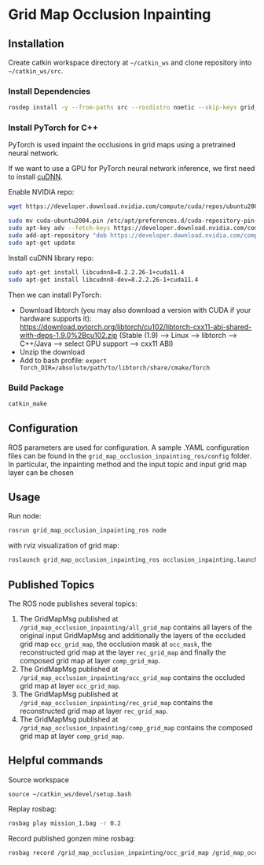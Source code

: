 # Grid Map Occlusion Inpainting


## Installation
Create catkin workspace directory at `~/catkin_ws` and clone repository into `~/catkin_ws/src`.

### Install Dependencies
```bash
rosdep install -y --from-paths src --rosdistro noetic --skip-keys grid_map_occlusion_inpainting_core
```

### Install PyTorch for C++ #####

PyTorch is used inpaint the occlusions in grid maps using a pretrained neural network.

If we want to use a GPU for PyTorch neural network inference, we first need to install [cuDNN](https://docs.nvidia.com/deeplearning/cudnn/install-guide/index.html#installlinux).

Enable NVIDIA repo:
```bash
wget https://developer.download.nvidia.com/compute/cuda/repos/ubuntu2004/x86_64/cuda-ubuntu2004.pin 

sudo mv cuda-ubuntu2004.pin /etc/apt/preferences.d/cuda-repository-pin-600
sudo apt-key adv --fetch-keys https://developer.download.nvidia.com/compute/cuda/repos/ubuntu2004/x86_64/7fa2af80.pub
sudo add-apt-repository "deb https://developer.download.nvidia.com/compute/cuda/repos/ubuntu2004/x86_64/ /"
sudo apt-get update
```
Install cuDNN library repo:
```bash
sudo apt-get install libcudnn8=8.2.2.26-1+cuda11.4
sudo apt-get install libcudnn8-dev=8.2.2.26-1+cuda11.4
```

Then we can install PyTorch:

- Download libtorch (you may also download a version with CUDA if your hardware supports it): https://download.pytorch.org/libtorch/cu102/libtorch-cxx11-abi-shared-with-deps-1.9.0%2Bcu102.zip (Stable (1.9) --> Linux --> libtorch --> C++/Java --> select GPU support --> cxx11 ABI)
- Unzip the download
- Add to bash profile: `export Torch_DIR=/absolute/path/to/libtorch/share/cmake/Torch`

### Build Package
```bash
catkin_make
```

## Configuration
ROS parameters are used for configuration. A sample .YAML configuration files can be found in the `grid_map_occlusion_inpainting_ros/config` folder. In particular, the inpainting method and the input topic and input grid map layer can be chosen

## Usage
Run node:
```bash
rosrun grid_map_occlusion_inpainting_ros node
```
with rviz visualization of grid map:
```bash
roslaunch grid_map_occlusion_inpainting_ros occlusion_inpainting.launch config_file:=solving_occlusion.yaml
```

## Published Topics
The ROS node publishes several topics:
1. The GridMapMsg published at `/grid_map_occlusion_inpainting/all_grid_map` contains all layers of the original input GridMapMsg and additionally the layers of the occluded grid map `occ_grid_map`, the occlusion mask at `occ_mask`, the reconstructed grid map at the layer `rec_grid_map` and finally the composed grid map at layer `comp_grid_map`.
2. The GridMapMsg published at `/grid_map_occlusion_inpainting/occ_grid_map` contains the occluded grid map at layer `occ_grid_map`.
3. The GridMapMsg published at `/grid_map_occlusion_inpainting/rec_grid_map` contains the reconstructed grid map at layer `rec_grid_map`.
4. The GridMapMsg published at `/grid_map_occlusion_inpainting/comp_grid_map` contains the composed grid map at layer `comp_grid_map`.

## Helpful commands
Source workspace
```
source ~/catkin_ws/devel/setup.bash
```
Replay rosbag:
```bash
rosbag play mission_1.bag -r 0.2
```
Record published gonzen mine rosbag:
```bash
rosbag record /grid_map_occlusion_inpainting/occ_grid_map /grid_map_occlusion_inpainting/rec_grid_map /grid_map_occlusion_inpainting/comp_grid_map /grid_map_occlusion_inpainting/all_grid_map /elevation_mapping/elevation_map_recordable /state_estimator/anymal_state
```